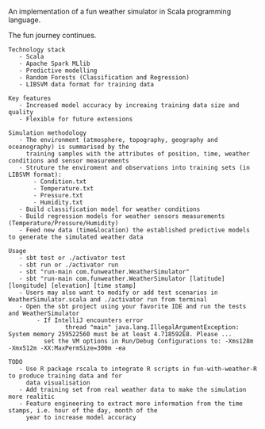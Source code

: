 An implementation of a fun weather simulator in Scala programming language.

The fun journey continues.


    Technology stack
       - Scala 
       - Apache Spark MLlib 
       - Predictive modelling 
       - Random Forests (Classification and Regression) 
       - LIBSVM data format for training data

    Key features
       - Increased model accuracy by increaing training data size and quality 
       - Flexible for future extensions 

    Simulation methodology 
       - The environment (atmosphere, topography, geography and oceanography) is summarised by the
         training samples with the attributes of position, time, weather conditions and sensor measurements  
       - Struture the enviroment and observations into training sets (in LIBSVM format):
           - Condition.txt
           - Temperature.txt
           - Pressure.txt
           - Humidity.txt
       - Build classification model for weather conditions 
       - Build regression models for weather sensors measurements (Temperature/Pressure/Humidity) 
       - Feed new data (time&location) the established predictive models to generate the simulated weather data

    Usage
       - sbt test or ./activator test 
       - sbt run or ./activator run
       - sbt "run-main com.funweather.WeatherSimulator"
       - sbt "run-main com.funweather.WeatherSimulator [latitude] [longitude] [elevation] [time stamp] 
       - Users may also want to modify or add test scenarios in WeatherSimulator.scala and ./activator run from terminal
       - Open the sbt project using your favorite IDE and run the tests and WeatherSimulator 
            - If IntelliJ encounters error 
                    thread "main" java.lang.IllegalArgumentException: System memory 259522560 must be at least 4.718592E8. Please ...
              set the VM options in Run/Debug Configurations to: -Xms128m -Xmx512m -XX:MaxPermSize=300m -ea

    TODO
       - Use R package rscala to integrate R scripts in fun-with-weather-R to produce training data and for
         data visualisation
       - Add training set from real weather data to make the simulation more realitic 
       - Feature engineering to extract more information from the time stamps, i.e. hour of the day, month of the 
         year to increase model accuracy
